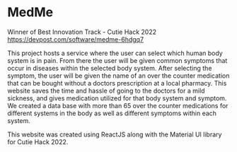 # MedMe

Winner of Best Innovation Track - Cutie Hack 2022
https://devpost.com/software/medme-6hdgq7

This project hosts a service where the user can select which human body system is in pain. From 
there the user will be given common symptoms that occur in diseases within the selected body system. 
After selecting the symptom, the user will be given the name of an over the counter medication that 
can be bought without a doctors prescription at a local pharmacy. This website saves the time and 
hassle of going to the doctors for a mild sickness, and gives medication utilized for that body
system and symptom. We created a data base with more than 65 over the counter medications for 
different systems in the body as well as different symptoms within each system.

This website was created using ReactJS along with the Material UI library for Cutie Hack 2022.
